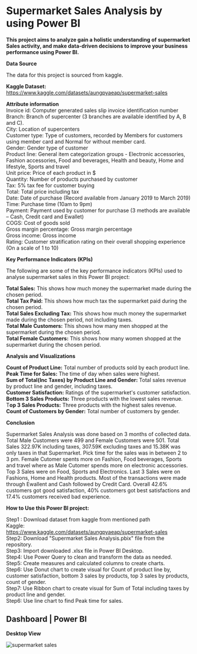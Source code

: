 **<h1>Supermarket Sales Analysis by using Power BI</h1>**  

**This project aims to analyze gain a holistic understanding of supermarket Sales activity, and make data-driven decisions to improve your business performance using Power BI.**  

**Data Source**  

The data for this project is sourced from kaggle.  

**Kaggle Dataset:**  
https://www.kaggle.com/datasets/aungpyaeap/supermarket-sales  

**Attribute information**  
Invoice id: Computer generated sales slip invoice identification number  
Branch: Branch of supercenter (3 branches are available identified by A, B and C).  
City: Location of supercenters  
Customer type: Type of customers, recorded by Members for customers using member card and Normal for without member card.  
Gender: Gender type of customer  
Product line: General item categorization groups - Electronic accessories, Fashion accessories, Food and beverages, Health and beauty, Home and lifestyle, Sports and travel  
Unit price: Price of each product in $  
Quantity: Number of products purchased by customer  
Tax: 5% tax fee for customer buying  
Total: Total price including tax  
Date: Date of purchase (Record available from January 2019 to March 2019)  
Time: Purchase time (10am to 9pm)  
Payment: Payment used by customer for purchase (3 methods are available – Cash, Credit card and Ewallet)  
COGS: Cost of goods sold  
Gross margin percentage: Gross margin percentage  
Gross income: Gross income  
Rating: Customer stratification rating on their overall shopping experience (On a scale of 1 to 10)  


**Key Performance Indicators (KPIs)**  

The following are some of the key performance indicators (KPIs) used to analyse supermarket sales in this Power BI project:  

**Total Sales:** This shows how much money the supermarket made during the chosen period.  
**Total Tax Paid:** This shows how much tax the supermarket paid during the chosen period.  
**Total Sales Excluding Tax:** This shows how much money the supermarket made during the chosen period, not including taxes.  
**Total Male Customers:** This shows how many men shopped at the supermarket during the chosen period.  
**Total Female Customers:** This shows how many women shopped at the supermarket during the chosen period.  


**Analysis and Visualizations**  

**Count of Product Line:** Total number of products sold by each product line.  
**Peak Time for Sales:** The time of day when sales were highest.  
**Sum of Total(Inc Taxes) by Product Line and Gender:** Total sales revenue by product line and gender, including taxes.  
**Customer Satisfaction:** Ratings of the supermarket's customer satisfaction.  
**Bottom 3 Sales Products:** Three products with the lowest sales revenue.  
T**op 3 Sales Products:** Three products with the highest sales revenue.  
**Count of Customers by Gender:** Total number of customers by gender.  


**Conclusion**  

Supermarket Sales Analysis was done based on 3 months of collected data. Total Male Customers were 499 and Female Customers were 501. Total Sales 322.97K including taxes, 307.59K excluding taxes and 15.38K was only taxes in that Supermarket. Pick time for the sales was in between 2 to 3 pm. Female Cutomer spents more on Fashion, Food beverages, Sports and travel where as Male Cutomer spends more on electronic accessories. Top 3 Sales were on Food, Sports and Electronics. Last 3 Sales were on Fashions, Home and Health products. Most of the transactions were made through Ewallent and Cash followed by Credit Card. Overall 42.6% customers got good satisfaction, 40% customers got best satisfactions and 17.4% customers received bad experience.  

**How to Use this Power BI project:**  

Step1 : Download dataset from kaggle from mentioned path  
Kaggle:  
https://www.kaggle.com/datasets/aungpyaeap/supermarket-sales  
Step2: Download "Supermarket Sales Analysis.pbix" file from the repository.  
Step3: Import downloaded .xlsx file in Power BI Desktop.  
Step4: Use Power Query to clean and transform the data as needed.  
Step5: Create measures and calculated columns to create charts.  
Step6: Use Donut chart to create visual for Count of product line by, customer satisfaction, bottom 3 sales by products, top 3 sales by products, count of gender.  
Step7: Use Ribbon chart to create visual for Sum of Total including taxes by product line and gender.  
Step6: Use line chart to find Peak time for sales.  

**<h2>Dashboard | Power BI</h2>**  

**Desktop View**  

![supermarket sales](https://user-images.githubusercontent.com/47376889/230776833-7549cabb-91de-48f5-897e-5fdee5598579.JPG)

